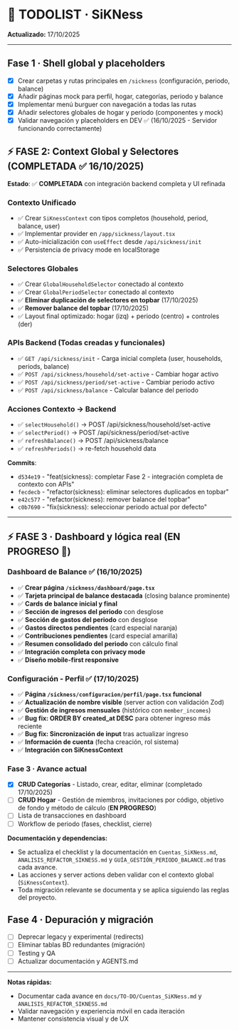 # 📝 TODOLIST · SiKNess

**Actualizado:** 17/10/2025

---

## Fase 1 · Shell global y placeholders

- [x] Crear carpetas y rutas principales en `/sickness` (configuración, periodo, balance)
- [x] Añadir páginas mock para perfil, hogar, categorías, periodo y balance
- [x] Implementar menú burguer con navegación a todas las rutas
- [x] Añadir selectores globales de hogar y periodo (componentes y mock)
- [x] Validar navegación y placeholders en DEV ✅ (16/10/2025 - Servidor funcionando correctamente)

## ⚡ FASE 2: Context Global y Selectores (COMPLETADA ✅ 16/10/2025)

**Estado**: ✅ **COMPLETADA** con integración backend completa y UI refinada

### Contexto Unificado

- ✅ Crear `SiKnessContext` con tipos completos (household, period, balance, user)
- ✅ Implementar provider en `/app/sickness/layout.tsx`
- ✅ Auto-inicialización con `useEffect` desde `/api/sickness/init`
- ✅ Persistencia de privacy mode en localStorage

### Selectores Globales

- ✅ Crear `GlobalHouseholdSelector` conectado al contexto
- ✅ Crear `GlobalPeriodSelector` conectado al contexto
- ✅ **Eliminar duplicación de selectores en topbar** (17/10/2025)
- ✅ **Remover balance del topbar** (17/10/2025)
- ✅ Layout final optimizado: hogar (izq) + periodo (centro) + controles (der)

### APIs Backend (Todas creadas y funcionales)

- ✅ `GET /api/sickness/init` - Carga inicial completa (user, households, periods, balance)
- ✅ `POST /api/sickness/household/set-active` - Cambiar hogar activo
- ✅ `POST /api/sickness/period/set-active` - Cambiar periodo activo
- ✅ `POST /api/sickness/balance` - Calcular balance del periodo

### Acciones Contexto → Backend

- ✅ `selectHousehold()` → POST /api/sickness/household/set-active
- ✅ `selectPeriod()` → POST /api/sickness/period/set-active
- ✅ `refreshBalance()` → POST /api/sickness/balance
- ✅ `refreshPeriods()` → re-fetch household data

**Commits**:

- `d534e19` - "feat(sickness): completar Fase 2 - integración completa de contexto con APIs"
- `fecdecb` - "refactor(sickness): eliminar selectores duplicados en topbar"
- `e42c577` - "refactor(sickness): remover balance del topbar"
- `c0b7690` - "fix(sickness): seleccionar periodo actual por defecto"

---

## ⚡ FASE 3 · Dashboard y lógica real (EN PROGRESO 🔄)

### Dashboard de Balance ✅ (16/10/2025)

- ✅ **Crear página `/sickness/dashboard/page.tsx`**
- ✅ **Tarjeta principal de balance destacada** (closing balance prominente)
- ✅ **Cards de balance inicial y final**
- ✅ **Sección de ingresos del periodo** con desglose
- ✅ **Sección de gastos del periodo** con desglose
- ✅ **Gastos directos pendientes** (card especial naranja)
- ✅ **Contribuciones pendientes** (card especial amarilla)
- ✅ **Resumen consolidado del periodo** con cálculo final
- ✅ **Integración completa con privacy mode**
- ✅ **Diseño mobile-first responsive**

### Configuración - Perfil ✅ (17/10/2025)

- ✅ **Página `/sickness/configuracion/perfil/page.tsx` funcional**
- ✅ **Actualización de nombre visible** (server action con validación Zod)
- ✅ **Gestión de ingresos mensuales** (histórico con `member_incomes`)
- ✅ **Bug fix: ORDER BY created_at DESC** para obtener ingreso más reciente
- ✅ **Bug fix: Sincronización de input** tras actualizar ingreso
- ✅ **Información de cuenta** (fecha creación, rol sistema)
- ✅ **Integración con SiKnessContext**


### Fase 3 · Avance actual

- [x] **CRUD Categorías** - Listado, crear, editar, eliminar (completado 17/10/2025)
- [ ] **CRUD Hogar** - Gestión de miembros, invitaciones por código, objetivo de fondo y método de cálculo (**EN PROGRESO**)
- [ ] Lista de transacciones en dashboard
- [ ] Workflow de periodo (fases, checklist, cierre)

**Documentación y dependencias:**
- Se actualiza el checklist y la documentación en `Cuentas_SiKNess.md`, `ANALISIS_REFACTOR_SIKNESS.md` y `GUÍA_GESTIÓN_PERIODO_BALANCE.md` tras cada avance.
- Las acciones y server actions deben validar con el contexto global (`SiKnessContext`).
- Toda migración relevante se documenta y se aplica siguiendo las reglas del proyecto.

## Fase 4 · Depuración y migración

- [ ] Deprecar legacy y experimental (redirects)
- [ ] Eliminar tablas BD redundantes (migración)
- [ ] Testing y QA
- [ ] Actualizar documentación y AGENTS.md

---

**Notas rápidas:**

- Documentar cada avance en `docs/TO-DO/Cuentas_SiKNess.md` y `ANALISIS_REFACTOR_SIKNESS.md`
- Validar navegación y experiencia móvil en cada iteración
- Mantener consistencia visual y de UX
